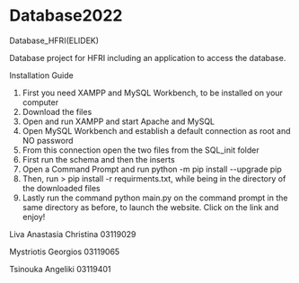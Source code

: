 # Database2022
Database_HFRI(ELIDEK)

Database project for HFRI including an application to access the database.

Installation Guide
1. First you need XAMPP and MySQL Workbench, to be installed on your computer
2. Download the files
3. Open and run XAMPP and start Apache and MySQL
4. Open MySQL Workbench and establish a default connection as root and NO password
5. From this connection open the two files from the SQL_init folder
6. First run the schema and then the inserts
7. Open a Command Prompt and run python -m pip install --upgrade pip
8. Then, run > pip install -r requirments.txt, while being in the directory of the downloaded files
9. Lastly run the command python main.py on the command prompt in the same directory as before, to launch the website. Click on the link and enjoy!

Liva Anastasia Christina 03119029 

Mystriotis Georgios 03119065

Tsinouka Angeliki 03119401
